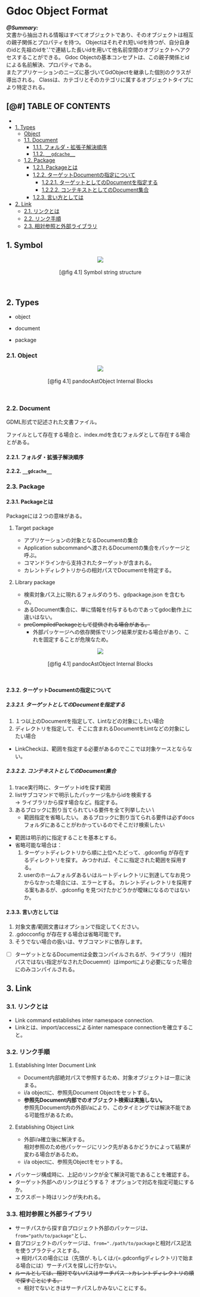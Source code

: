 # Gdoc Object Format

***@Summary:***  \
文書から抽出される情報はすべてオブジェクトであり、そのオブジェクトは相互の親子関係とプロパティを持つ。
Objectはそれぞれ短いidを持つが、自分自身のidと先祖のidを'.'で連結した長いidを用いて他名前空間のオブジェクトへアクセスすることができる。
Gdoc Objectの基本コンセプトは、この親子関係とidによる名前解決、プロパティである。  \
またアプリケーションのニーズに基づいてGdObjectを継承した個別のクラスが導出される。
Classは、カテゴリとそのカテゴリに属するオブジェクトタイプにより特定される。

## \[@#\] TABLE OF CONTENTS<!-- omit in toc -->

- [](#)
- [1. Types](#1-types)
  - [Object](#object)
  - [1.1. Document](#11-document)
    - [1.1.1. フォルダ・拡張子解決順序](#111-フォルダ拡張子解決順序)
    - [1.1.2. `__gdcache__`](#112-__gdcache__)
  - [1.2. Package](#12-package)
    - [1.2.1. Packageとは](#121-packageとは)
    - [1.2.2. ターゲットDocumentの指定について](#122-ターゲットdocumentの指定について)
      - [1.2.2.1. ターゲットとしてのDocumentを指定する](#1221-ターゲットとしてのdocumentを指定する)
      - [1.2.2.2. コンテキストとしてのDocument集合](#1222-コンテキストとしてのdocument集合)
    - [1.2.3. 言い方としては](#123-言い方としては)
- [2. Link](#2-link)
  - [2.1. リンクとは](#21-リンクとは)
  - [2.2. リンク手順](#22-リンク手順)
  - [2.3. 相対参照と外部ライブラリ](#23-相対参照と外部ライブラリ)

## 1. Symbol

<div align=center>

[![](./_puml_/GdocObjectFormat/SymbolString.png)](./GdocObjectFormat.puml)  \
  \
[@fig 4.1\] Symbol string structure

</div>
<br>

## 2. Types

- object

- document

- package

### 2.1. Object

<div align=center>

[![](./_puml_/GdocObjectFormat/Plugins_ClassDiagram.png)](./GdocObjectFormat.puml)  \
  \
[@fig 4.1\] pandocAstObject Internal Blocks

</div>
<br>

### 2.2. Document

GDML形式で記述された文書ファイル。

ファイルとして存在する場合と、index.mdを含むフォルダとして存在する場合とがある。

#### 2.2.1. フォルダ・拡張子解決順序

#### 2.2.2. `__gdcache__`

### 2.3. Package

#### 2.3.1. Packageとは

Packageには２つの意味がある。

1. Target package
   - アプリケーションの対象となるDocumentの集合
   - Application subcommandへ渡されるDocumentの集合をパッケージと呼ぶ。
   - コマンドラインから支持されたターゲットが含まれる。
   - カレントディレクトリからの相対パスでDocumentを特定する。

2. Library package
   - 検索対象パス上に現れるフォルダのうち、gdpackage.json を含むもの。
   - あるDocument集合に、単に情報を付与するものであってgdoc動作上に違いはない。
   - ~~preCompiledPackageとして提供される場合がある。~~
     - 外部パッケージへの依存関係でリンク結果が変わる場合があり、これを固定することが危険なため。

<div align=center>

[![](./_puml_/GdocObjectFormat/GdocObjectClass.png)](./GdocObjectFormat.puml)  \
  \
[@fig 4.1\] pandocAstObject Internal Blocks

</div>
<br>

#### 2.3.2. ターゲットDocumentの指定について

##### 2.3.2.1. ターゲットとしてのDocumentを指定する

1. １つ以上のDocumentを指定して、Lintなどの対象にしたい場合
2. ディレクトリを指定して、そこに含まれるDocumentをLintなどの対象にしたい場合

- LinkCheckは、範囲を指定する必要があるのでここでは対象ケースとならない。

##### 2.3.2.2. コンテキストとしてのDocument集合

1. trace実行時に、ターゲットidを探す範囲
2. listサブコマンドで明示したパッケージ名からidを検索する \
   → ライブラリから探す場合など。指定する。
3. あるブロックに割り当てられている要件を全て列挙したい \
   - 範囲指定を省略したい。
     あるブロックに割り当てられる要件は必ずdocsフォルダにあることがわかっているのでそこだけ検索したい

- 範囲は明示的に指定することを基本とする。
- 省略可能な場合は：
  1. ターゲットディレクトリから順に上位へたどって、.gdconfig が存在するディレクトリを探す。
     みつかれば、そこに指定された範囲を採用する。
  2. userのホームフォルダあるいはルートディレクトリに到達してなお見つからなかった場合には、エラーとする。
     カレントディレクトリを採用する案もあるが、.gdconfig を見つけたかどうかが曖昧になるのではないか。

#### 2.3.3. 言い方としては

1. 対象文書/範囲文書はオプションで指定してください。
2. .gdocconfig が存在する場合は省略可能です。
3. そうでない場合の扱いは、サブコマンドに依存します。

- [ ] ターゲットとなるDocumentは全数コンパイルされるが、ライブラリ（相対パスではない指定がなされたDocuemnt）はimportにより必要になった場合にのみコンパイルされる。

## 3. Link

### 3.1. リンクとは

- Link command establishes inter namespace connection.
- Linkとは、import/accessによるinter namespace connectionを確立すること。

### 3.2. リンク手順

1. Establishing Inter Document Link
   - Document内部絶対パスで参照するため、対象オブジェクトは一意に決まる。
   - i/a objectに、参照先Document Objectをセットする。
   - **参照先Document内部でのオブジェクト検索は実施しない。**\
     参照先Document内の外部i/aにより、このタイミングでは解決不能である可能性があるため。

2. Establishing Object Link
   - 外部i/a確立後に解決する。 \
     相対参照のため他パッケージにリンク先があるかどうかによって結果が変わる場合があるため。
   - i/a objectに、参照先Objectをセットする。

- パッケージ構成時に、上記のリンクが全て解決可能であることを確認する。
- ターゲット外部へのリンクはどうする？ オプションで対応を指定可能にするか。
- エクスポート時はリンクが失われる。

### 3.3. 相対参照と外部ライブラリ

- サーチパスから探す自プロジェクト外部のパッケージは、`from="path/to/package"`とし、
- 自プロジェクトのパッケージは、`from="./path/to/package`と相対パス記法を使うプラクティスとする。\
  → 相対パスの場合には（先頭が`.`もしくは`/`(=.gdconfigディレクトリ)で始まる場合には）サーチパスを探しに行かない。
- ~~ルールとしては、相対でないパスはサーチパス-->カレントディレクトリの順で探すことにする。~~
  - 相対でないときはサーチパスしかみないことにする。
